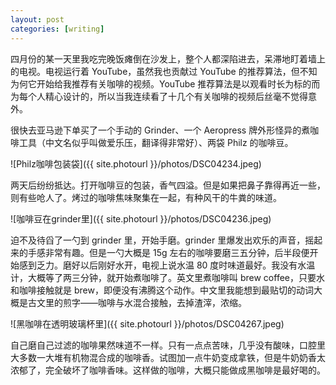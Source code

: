 ```yaml
---
layout: post
categories: [writing]
---
```


四月份的某一天里我吃完晚饭瘫倒在沙发上，整个人都深陷进去，呆滞地盯着墙上的电视。电视运行着 YouTube，虽然我也贡献过 YouTube 的推荐算法，但不知为何它开始给我推荐有关咖啡的视频。YouTube 推荐算法是以观看时长为标的而为每个人精心设计的，所以当我连续看了十几个有关咖啡的视频后丝毫不觉得意外。

很快去亚马逊下单买了一个手动的 Grinder、一个 Aeropress 牌外形怪异的煮咖啡工具（中文名似乎叫做爱乐压，翻译得非常好）、两袋 Philz 的咖啡豆。

![Philz咖啡包装袋]({{ site.photourl }}/photos/DSC04234.jpeg)

两天后纷纷抵达。打开咖啡豆的包装，香气四溢。但是如果把鼻子靠得再近一些，则有些呛人了。烤过的咖啡焦味聚集在一起，有种风干的牛粪的味道。

![咖啡豆在grinder里]({{ site.photourl }}/photos/DSC04236.jpeg)

迫不及待舀了一勺到 grinder 里，开始手磨。grinder 里爆发出欢乐的声音，摇起来的手感非常有趣。但是一勺大概是 15g 左右的咖啡要磨三五分钟，后半段便开始感到乏力。磨好以后刚好水开，电视上说水温 80 度时味道最好。我没有水温计，大概等了两三分钟，就开始煮咖啡了。英文里煮咖啡叫 brew coffee，只要水和咖啡接触就是 brew，即便没有沸腾这个动作。中文里我能想到最贴切的动词大概是古文里的煎字——咖啡与水混合接触，去掉渣滓，浓缩。

![黑咖啡在透明玻璃杯里]({{ site.photourl }}/photos/DSC04267.jpeg)

自己磨自己过滤的咖啡果然味道不一样。只有一点点苦味，几乎没有酸味，口腔里大多数一大堆有机物混合成的咖啡香。试图加一点牛奶变成拿铁，但是牛奶奶香太浓郁了，完全破坏了咖啡香味。这样做的咖啡，大概只能做成黑咖啡是最好喝的。
